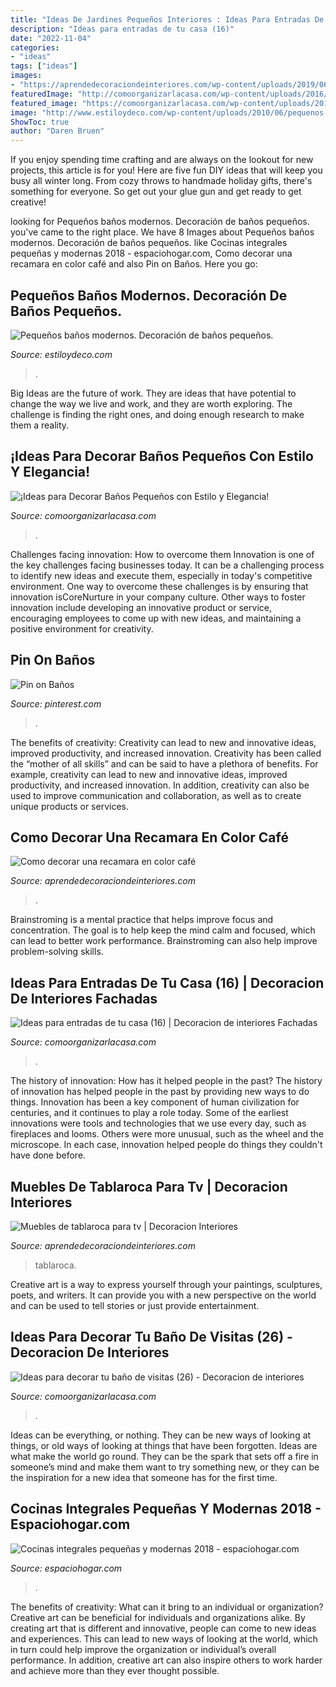 ```yaml
---
title: "Ideas De Jardines Pequeños Interiores : Ideas Para Entradas De Tu Casa (16)"
description: "Ideas para entradas de tu casa (16)"
date: "2022-11-04"
categories:
- "ideas"
tags: ["ideas"]
images:
- "https://aprendedecoraciondeinteriores.com/wp-content/uploads/2019/06/Muebles-de-tablaroca-para-tv.jpg"
featuredImage: "http://comoorganizarlacasa.com/wp-content/uploads/2016/04/Ideas-para-entradas-de-tu-casa-16.jpg"
featured_image: "https://comoorganizarlacasa.com/wp-content/uploads/2017/09/ideas-para-decorar-banos-pequenos-16.jpg"
image: "http://www.estiloydeco.com/wp-content/uploads/2010/06/pequenos-banos-modernos-10.jpg"
ShowToc: true
author: "Daren Bruen"
---
```



If you enjoy spending time crafting and are always on the lookout for new projects, this article is for you! Here are five fun DIY ideas that will keep you busy all winter long. From cozy throws to handmade holiday gifts, there's something for everyone. So get out your glue gun and get ready to get creative!

	

		
looking for Pequeños baños modernos. Decoración de baños pequeños. you've came to the right place. We have 8 Images about Pequeños baños modernos. Decoración de baños pequeños. like Cocinas integrales pequeñas y modernas 2018 - espaciohogar.com, Como decorar una recamara en color café and also Pin on Baños. Here you go:
		
    
## Pequeños Baños Modernos. Decoración De Baños Pequeños.

<img loading=lazy src="http://www.estiloydeco.com/wp-content/uploads/2010/06/pequenos-banos-modernos-10.jpg" onerror="this.onerror=null;this.src='https://tse1.mm.bing.net/th?id=OIP.Z_QLvmnO7ws5v1cbJtftOQHaLG&amp;pid=15.1';" alt="Pequeños baños modernos. Decoración de baños pequeños.">

_Source: estiloydeco.com_

>. 

	

Big Ideas are the future of work. They are ideas that have potential to change the way we live and work, and they are worth exploring. The challenge is finding the right ones, and doing enough research to make them a reality.

    
## ¡Ideas Para Decorar Baños Pequeños Con Estilo Y Elegancia!

<img loading=lazy src="https://comoorganizarlacasa.com/wp-content/uploads/2017/09/ideas-para-decorar-banos-pequenos-16.jpg" onerror="this.onerror=null;this.src='https://tse2.mm.bing.net/th?id=OIP.xR3JLqVv0mSD__9_GElvQgHaJ4&amp;pid=15.1';" alt="¡Ideas para Decorar Baños Pequeños con Estilo y Elegancia!">

_Source: comoorganizarlacasa.com_

>. 

	

Challenges facing innovation: How to overcome them
Innovation is one of the key challenges facing businesses today. It can be a challenging process to identify new ideas and execute them, especially in today's competitive environment. One way to overcome these challenges is by ensuring that innovation isCoreNurture in your company culture. Other ways to foster innovation include developing an innovative product or service, encouraging employees to come up with new ideas, and maintaining a positive environment for creativity.

    
## Pin On Baños

<img loading=lazy src="https://i.pinimg.com/736x/bc/bc/97/bcbc97eb9ac52dc6b3fabaca6a5723d5.jpg" onerror="this.onerror=null;this.src='https://tse1.mm.bing.net/th?id=OIP.bCz8g5UadETEVvEdcQLwWAHaLE&amp;pid=15.1';" alt="Pin on Baños">

_Source: pinterest.com_

>. 

	

The benefits of creativity: Creativity can lead to new and innovative ideas, improved productivity, and increased innovation.
Creativity has been called the “mother of all skills” and can be said to have a plethora of benefits. For example, creativity can lead to new and innovative ideas, improved productivity, and increased innovation. In addition, creativity can also be used to improve communication and collaboration, as well as to create unique products or services.

    
## Como Decorar Una Recamara En Color Café

<img loading=lazy src="https://aprendedecoraciondeinteriores.com/wp-content/uploads/2016/10/Como-decorar-una-recamara-en-color-café-12.jpg" onerror="this.onerror=null;this.src='https://tse2.mm.bing.net/th?id=OIP.nJhm-ONXbzlwQRhbijLNmAHaIm&amp;pid=15.1';" alt="Como decorar una recamara en color café">

_Source: aprendedecoraciondeinteriores.com_

>. 

	

Brainstroming is a mental practice that helps improve focus and concentration. The goal is to help keep the mind calm and focused, which can lead to better work performance. Brainstroming can also help improve problem-solving skills.

    
## Ideas Para Entradas De Tu Casa (16) | Decoracion De Interiores Fachadas

<img loading=lazy src="http://comoorganizarlacasa.com/wp-content/uploads/2016/04/Ideas-para-entradas-de-tu-casa-16.jpg" onerror="this.onerror=null;this.src='https://tse4.mm.bing.net/th?id=OIP.0ieieDortsQuyfyzVEVkoAHaLR&amp;pid=15.1';" alt="Ideas para entradas de tu casa (16) | Decoracion de interiores Fachadas">

_Source: comoorganizarlacasa.com_

>. 

	

The history of innovation: How has it helped people in the past?
The history of innovation has helped people in the past by providing new ways to do things. Innovation has been a key component of human civilization for centuries, and it continues to play a role today. Some of the earliest innovations were tools and technologies that we use every day, such as fireplaces and looms. Others were more unusual, such as the wheel and the microscope. In each case, innovation helped people do things they couldn't have done before.

    
## Muebles De Tablaroca Para Tv | Decoracion Interiores

<img loading=lazy src="https://aprendedecoraciondeinteriores.com/wp-content/uploads/2019/06/Muebles-de-tablaroca-para-tv.jpg" onerror="this.onerror=null;this.src='https://tse2.mm.bing.net/th?id=OIP.AipW4keIb_6V12saWodNuwHaJ4&amp;pid=15.1';" alt="Muebles de tablaroca para tv | Decoracion Interiores">

_Source: aprendedecoraciondeinteriores.com_

>tablaroca. 

	

Creative art is a way to express yourself through your paintings, sculptures, poets, and writers. It can provide you with a new perspective on the world and can be used to tell stories or just provide entertainment.

    
## Ideas Para Decorar Tu Baño De Visitas (26) - Decoracion De Interiores

<img loading=lazy src="https://comoorganizarlacasa.com/wp-content/uploads/2016/12/Ideas-para-decorar-tu-baño-de-visitas-26-225x300.jpg" onerror="this.onerror=null;this.src='https://tse4.mm.bing.net/th?id=OIP.rx_XZBBIYy-7XD1ZTabLFAAAAA&amp;pid=15.1';" alt="Ideas para decorar tu baño de visitas (26) - Decoracion de interiores">

_Source: comoorganizarlacasa.com_

>. 

	

Ideas can be everything, or nothing. They can be new ways of looking at things, or old ways of looking at things that have been forgotten. Ideas are what make the world go round. They can be the spark that sets off a fire in someone’s mind and make them want to try something new, or they can be the inspiration for a new idea that someone has for the first time.

    
## Cocinas Integrales Pequeñas Y Modernas 2018 - Espaciohogar.com

<img loading=lazy src="https://espaciohogar.com/wp-content/uploads/2016/04/cocinas-integrales-pequenas-68.jpg" onerror="this.onerror=null;this.src='https://tse3.mm.bing.net/th?id=OIP.Z-qKT0KrwU4PeUIu52ewSQHaJb&amp;pid=15.1';" alt="Cocinas integrales pequeñas y modernas 2018 - espaciohogar.com">

_Source: espaciohogar.com_

>. 

	

The benefits of creativity: What can it bring to an individual or organization?
Creative art can be beneficial for individuals and organizations alike. By creating art that is different and innovative, people can come to new ideas and experiences. This can lead to new ways of looking at the world, which in turn could help improve the organization or individual’s overall performance. In addition, creative art can also inspire others to work harder and achieve more than they ever thought possible.

